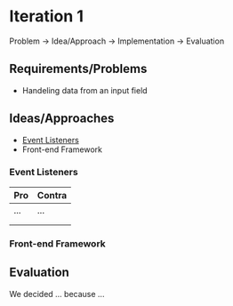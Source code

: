 # Iteration 1

Problem -> Idea/Approach -> Implementation -> Evaluation

## Requirements/Problems

- Handeling data from an input field

## Ideas/Approaches

- [Event Listeners](event-listeners.html)
- Front-end Framework

### Event Listeners

| **Pro** | **Contra** |
| ------- | ---------- |
| ...     | ...        |
|         |            |
|         |            |




### Front-end Framework



## Evaluation

We decided ... because ...